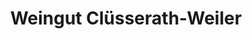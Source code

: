 ---
title: "Weingut Clüsserath-Weiler"
url: /trittenheim/weingut-cluesserath-weiler/
shop: Spirituosen
---
